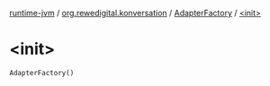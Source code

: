 [runtime-jvm](../../index.md) / [org.rewedigital.konversation](../index.md) / [AdapterFactory](index.md) / [&lt;init&gt;](./-init-.md)

# &lt;init&gt;

`AdapterFactory()`